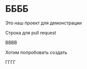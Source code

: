 # ББББ

Это наш проект для демонстрации

Строка для pull request

ВВВВ

Хотим попробовать создать

ГГГГ
